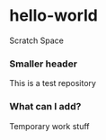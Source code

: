 # hello-world
Scratch Space
### Smaller header
This is a test repository
### What can I add?
Temporary work stuff

